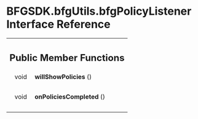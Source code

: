 # BFGSDK.bfgUtils.bfgPolicyListener Interface Reference

<div class="contents"><table class="memberdecls"><tr class="heading"><td colspan="2"><h2 class="groupheader"><a id="pub-methods" name="pub-methods"></a> Public Member Functions</h2></td></tr><tr class="memitem:ae8bbfaf7c3593c89ac708632aa0fe245"><td class="memItemLeft" align="right" valign="top"><a id="ae8bbfaf7c3593c89ac708632aa0fe245" name="ae8bbfaf7c3593c89ac708632aa0fe245"></a> void&#160;</td><td class="memItemRight" valign="bottom"><b>willShowPolicies</b> ()</td></tr><tr class="separator:ae8bbfaf7c3593c89ac708632aa0fe245"><td class="memSeparator" colspan="2">&#160;</td></tr><tr class="memitem:a3b72862b2fc70ef6b545f40e15d6e09e"><td class="memItemLeft" align="right" valign="top"><a id="a3b72862b2fc70ef6b545f40e15d6e09e" name="a3b72862b2fc70ef6b545f40e15d6e09e"></a> void&#160;</td><td class="memItemRight" valign="bottom"><b>onPoliciesCompleted</b> ()</td></tr><tr class="separator:a3b72862b2fc70ef6b545f40e15d6e09e"><td class="memSeparator" colspan="2">&#160;</td></tr></table></div> 
